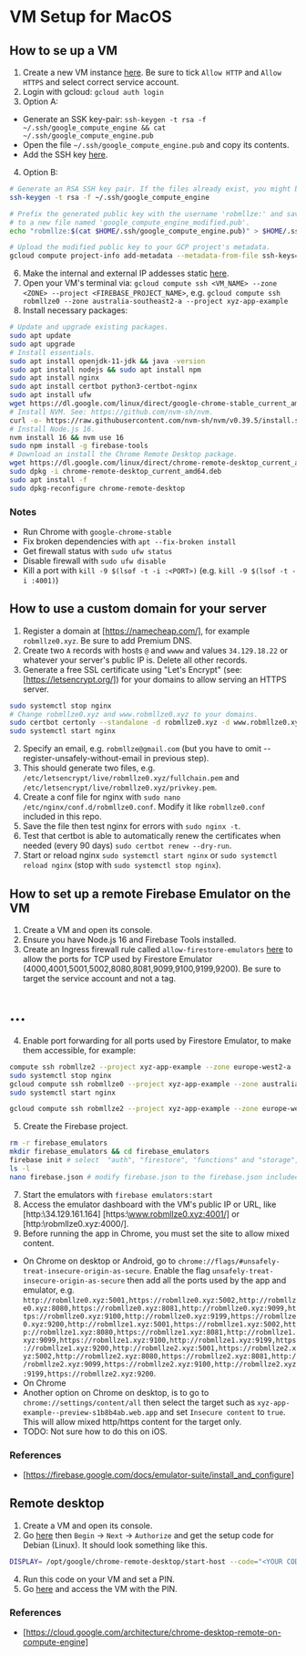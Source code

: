 # VM Setup for MacOS

## How to se up a VM

1. Create a new VM instance [here](https://console.cloud.google.com/compute/instances). Be sure to tick `Allow HTTP` and `Allow HTTPS` and select correct service account.
2. Login with gcloud: `gcloud auth login`
3. Option A:
  - Generate an SSK key-pair: `ssh-keygen -t rsa -f ~/.ssh/google_compute_engine && cat ~/.ssh/google_compute_engine.pub`
  - Open the file `~/.ssh/google_compute_engine.pub` and copy its contents.
  - Add the SSH key [here](https://console.cloud.google.com/compute/metadata?tab=sshkeys).
4. Option B:
```bash
# Generate an RSA SSH key pair. If the files already exist, you might be prompted to overwrite them.
ssh-keygen -t rsa -f ~/.ssh/google_compute_engine

# Prefix the generated public key with the username 'robmllze:' and save the output 
# to a new file named 'google_compute_engine_modified.pub'.
echo "robmllze:$(cat $HOME/.ssh/google_compute_engine.pub)" > $HOME/.ssh/google_compute_engine_modified.pub

# Upload the modified public key to your GCP project's metadata.
gcloud compute project-info add-metadata --metadata-from-file ssh-keys=$HOME/.ssh/google_compute_engine_modified.pub --project xyz-app-example
```
6. Make the internal and external IP addesses static [here](https://console.cloud.google.com/networking/addresses/).
4. Open your VM's terminal via: `gcloud compute ssh <VM_NAME> --zone <ZONE> --project <FIREBASE_PROJECT_NAME>`, e.g. `gcloud compute ssh robmllze0 --zone australia-southeast2-a --project xyz-app-example`
5. Install necessary packages:
```sh
# Update and upgrade existing packages.
sudo apt update
sudo apt upgrade
# Install essentials.
sudo apt install openjdk-11-jdk && java -version
sudo apt install nodejs && sudo apt install npm
sudo apt install nginx
sudo apt install certbot python3-certbot-nginx
sudo apt install ufw
wget https://dl.google.com/linux/direct/google-chrome-stable_current_amd64.deb && sudo dpkg -i google-chrome-stable_current_amd64.deb
# Install NVM. See: https://github.com/nvm-sh/nvm.
curl -o- https://raw.githubusercontent.com/nvm-sh/nvm/v0.39.5/install.sh | bash && source ~/.bashrc
# Install Node.js 16.
nvm install 16 && nvm use 16
sudo npm install -g firebase-tools
# Download an install the Chrome Remote Desktop package.
wget https://dl.google.com/linux/direct/chrome-remote-desktop_current_amd64.deb
sudo dpkg -i chrome-remote-desktop_current_amd64.deb
sudo apt install -f
sudo dpkg-reconfigure chrome-remote-desktop
```

### Notes

- Run Chrome with `google-chrome-stable`
- Fix broken dependencies with `apt --fix-broken install`
- Get firewall status with `sudo ufw status`
- Disable firewall with `sudo ufw disable`
- Kill a port with `kill -9 $(lsof -t -i :<PORT>)` (e.g. `kill -9 $(lsof -t -i :4001)`)

## How to use a custom domain for your server

1. Register a domain at [https://namecheap.com/], for example `robmllze0.xyz`. Be sure to add Premium DNS.
1. Create two `A` records with hosts `@` and `wwww` and values `34.129.18.22` or whatever your server's public IP is. Delete all other records.
1. Generate a free SSL certificate using "Let's Encrypt" (see: [https://letsencrypt.org/]) for your domains to allow serving an HTTPS server.
```sh
sudo systemctl stop nginx
# Change robmllze0.xyz and www.robmllze0.xyz to your domains.
sudo certbot certonly --standalone -d robmllze0.xyz -d www.robmllze0.xyz --register-unsafely-without-email
sudo systemctl start nginx
```
2. Specify an email, e.g. `robmllze@gmail.com` (but you have to omit --register-unsafely-without-email in previous step).
3. This should generate two files, e.g. `/etc/letsencrypt/live/robmllze0.xyz/fullchain.pem` and `/etc/letsencrypt/live/robmllze0.xyz/privkey.pem`.
4. Create a conf file for nginx with `sudo nano /etc/nginx/conf.d/robmllze0.conf`. Modify it like `robmllze0.conf` included in this repo.
5. Save the file then test nginx for errors with `sudo nginx -t`.
6. Test that certbot is able to automatically renew the certificates when needed (every 90 days) `sudo certbot renew --dry-run`.
7. Start or reload nginx `sudo systemctl start nginx` or `sudo systemctl reload nginx` (stop with `sudo systemctl stop nginx`).

## How to set up a remote Firebase Emulator on the VM

1. Create a VM and open its console.
2. Ensure you have Node.js 16 and Firebase Tools installed.
3. Create an Ingress firewall rule called `allow-firestore-emulators` [here](https://console.cloud.google.com/net-security/firewall-manager/) to allow the ports for TCP used by Firestore Emulator (4000,4001,5001,5002,8080,8081,9099,9100,9199,9200). Be sure to target the service account and not a tag.
# ...
4. Enable port forwarding for all ports used by Firestore Emulator, to make them accessible, for example:
```sh
compute ssh robmllze2 --project xyz-app-example --zone europe-west2-a
sudo systemctl stop nginx
gcloud compute ssh robmllze0 --project xyz-app-example --zone australia-southeast2-a -- -L 4000:localhost:4000 -L 5001:localhost:5001 -L 8080:localhost:8080 -L 9099:localhost:9099 -L 9199:localhost:9199
sudo systemctl start nginx

gcloud compute ssh robmllze2 --project xyz-app-example --zone europe-west2-a -- -L 4000:localhost:4000 -L 5001:localhost:5001 -L 8080:localhost:8080 -L 9099:localhost:9099 -L 9199:localhost:9199
```
5. Create the Firebase project.
```sh
rm -r firebase_emulators
mkdir firebase_emulators && cd firebase_emulators
firebase init # select  "auth", "firestore", "functions" and "storage", set the UI port to 4000 and the functions language as Python
ls -l
nano firebase.json # modify firebase.json to the firebase.json included in this repo
```
7. Start the emulators with `firebase emulators:start`
8. Access the emulator dashboard with the VM's public IP or URL, like [http:\\34.129.161.164] [https:\\www.robmllze0.xyz:4001/] or [http:\\robmllze0.xyz:4000/].
9. Before running the app in Chrome, you must set the site to allow mixed content.
  - On Chrome on desktop or Android, go to `chrome://flags/#unsafely-treat-insecure-origin-as-secure`. Enable the flag `unsafely-treat-insecure-origin-as-secure` then add all the ports used by the app and emulator, e.g. `http://robmllze0.xyz:5001,https://robmllze0.xyz:5002,http://robmllze0.xyz:8080,https://robmllze0.xyz:8081,http://robmllze0.xyz:9099,https://robmllze0.xyz:9100,http://robmllze0.xyz:9199,https://robmllze0.xyz:9200,http://robmllze1.xyz:5001,https://robmllze1.xyz:5002,http://robmllze1.xyz:8080,https://robmllze1.xyz:8081,http://robmllze1.xyz:9099,https://robmllze1.xyz:9100,http://robmllze1.xyz:9199,https://robmllze1.xyz:9200,http://robmllze2.xyz:5001,https://robmllze2.xyz:5002,http://robmllze2.xyz:8080,https://robmllze2.xyz:8081,http://robmllze2.xyz:9099,https://robmllze2.xyz:9100,http://robmllze2.xyz:9199,https://robmllze2.xyz:9200`.
  - On Chrome
  - Another option on Chrome on desktop, is to go to `chrome://settings/content/all` then select the target such as `xyz-app-example--preview-s1b8b4ab.web.app` and set `Insecure content` to `true`. This will allow mixed http/https content for the target only.
  - TODO: Not sure how to do this on iOS.
  
### References

- [https://firebase.google.com/docs/emulator-suite/install_and_configure]

## Remote desktop

1. Create a VM and open its console.
2. Go [here](https://remotedesktop.google.com/headless) then `Begin` -> `Next` -> `Authorize` and get the setup code for Debian (Linux). It should look something like this.
```sh
DISPLAY= /opt/google/chrome-remote-desktop/start-host --code="<YOUR CODE HERE>" --redirect-url="https://remotedesktop.google.com/_/oauthredirect" --name=$(hostname)
```
4. Run this code on your VM and set a PIN.
5. Go [here](https://remotedesktop.google.com/access) and access the VM with the PIN.

### References

- [https://cloud.google.com/architecture/chrome-desktop-remote-on-compute-engine]

